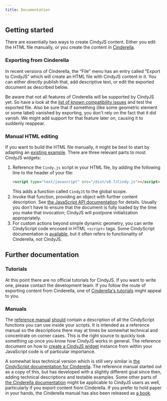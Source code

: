```yaml
---
title: Documentation
---
```


## Getting started

There are essentially two ways to create CindyJS content.
Either you edit the HTML file manually,
or you create the content in [Cinderella](http://cinderella.de/).

### Exporting from Cinderella

In recent versions of Cinderella, the “File” menu has an entry called
“Export to CindyJS” which will create an HTML file with CindyJS content in it.
You can either directly publish that, add descriptive text,
or edit the exported document as described below.

Be aware that not all features of Cinderella will be supported by CindyJS yet.
So have a look at the
[list of known compatibility issues](https://github.com/CindyJS/CindyJS/labels/Cinderella%20compat.)
and test the exported file.
Also be sure that if something (like some geometric element or some label)
vanished by exporting, you don't rely on the fact that it did vanish.
We might add support for that feature later on, causing it to suddenly reappear.

### Manual HTML editing

If you want to build the HTML file manually, it might be best to start
by adapting an [existing example](/examples/).
There are three relevant parts to most CindyJS widgets:

1. Reference the `Cindy.js` script in your HTML file,
   by adding the following line to the header of your file:
   ```html
   <script type="text/javascript" src="/dist/v0.7/Cindy.js"></script>
   ```
   This adds a function called `CindyJS` to the global scope.
2. Invoke that function, providing an object with further content description.
   See [the JavaScript API documentation](/ref/createCindy.html) for details.
   Usually you don't have to ensure that the document is fully loaded
   by the time you make that invocation;
   CindyJS will postpone initialization appropriately.
3. For custom actions beyond simple dynamic geometry,
   you can write CindyScript code encosed in HTML `<script>` tags.
   Some CindyScript documentation is [available](/ref/),
   but it often refers to functionality of Cinderella, not CindyJS.

## Further documentation

### Tutorials

At this point there are no official tutorials for CindyJS.
If you want to write one, please contact the development team.
If you follow the route of exporting content from Cinderella, one of
[Cinderella's tutorials](http://doc.cinderella.de/tiki-index.php?page=Introduction+to+the+Tutorials)
might appeal to you.

### Manuals

The [reference manual](/ref/)
[should](https://github.com/CindyJS/CindyJS/issues/220)
contain a description
of all the CindyScript functions you can use inside your scripts.
It is intended as a reference manual so the descriptions there
may at times be somewhat technical and concentrate on corner cases.
This is the right source to quickly look something up once you know
how CindyJS works in general.
The reference document on
how to [create a CindyJS widget](/ref/createCindy.html) instance
from within your JavaScript code is of particular importance.

A somewhat less technical version which is still very similar is
[the CindyScript documentation for Cinderella](http://doc.cinderella.de/tiki-index.php?page=CindyScript).
The reference manual started out as a copy of this,
but has developed with a slightly different goal since then,
adding technical descriptions and testable examples.
Some other parts of [the Cinderella documentation](http://doc.cinderella.de/)
might be applicable to CindyJS users as well,
particularly if you export content from Cinderella.
If you prefer to hold paper in your hands, the Cinderella manual
has also been released as [a book](https://www.amazon.com/Cinderella-2-Manual-Interactive-Geometry-Software/dp/3540349243).
